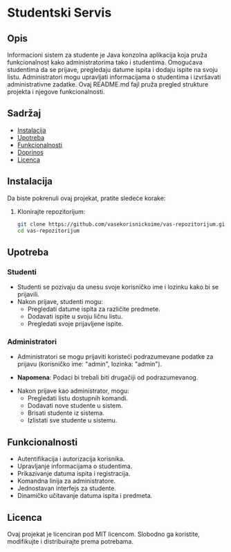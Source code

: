 # Studentski Servis

## Opis
Informacioni sistem za studente je Java konzolna aplikacija koja pruža funkcionalnost kako administratorima tako i studentima. Omogućava studentima da se prijave, pregledaju datume ispita i dodaju ispite na svoju listu. Administratori mogu upravljati informacijama o studentima i izvršavati administrativne zadatke. Ovaj README.md fajl pruža pregled strukture projekta i njegove funkcionalnosti.

## Sadržaj
- [Instalacija](#instalacija)
- [Upotreba](#upotreba)
- [Funkcionalnosti](#funkcionalnosti)
- [Doprinos](#doprinos)
- [Licenca](#licenca)

## Instalacija
Da biste pokrenuli ovaj projekat, pratite sledeće korake:

1. Klonirajte repozitorijum:
   ```bash
   git clone https://github.com/vasekorisnickoime/vas-repozitorijum.git
   cd vas-repozitorijum

## Upotreba
### Studenti
- Studenti se pozivaju da unesu svoje korisničko ime i lozinku kako bi se prijavili.
- Nakon prijave, studenti mogu:
  - Pregledati datume ispita za različite predmete.
  - Dodavati ispite u svoju ličnu listu.
  - Pregledati svoje prijavljene ispite.
  
### Administratori
- Administratori se mogu prijaviti koristeći podrazumevane podatke za prijavu (korisničko ime: "admin", lozinka: "admin").
* **Napomena**: Podaci bi trebali biti drugačiji od podrazumevanog.
- Nakon prijave kao administrator, mogu:
  - Pregledati listu dostupnih komandi.
  - Dodavati nove studente u sistem.
  - Brisati studente iz sistema.
  - Izlistati sve studente u sistemu.

## Funkcionalnosti
- Autentifikacija i autorizacija korisnika.
- Upravljanje informacijama o studentima.
- Prikazivanje datuma ispita i registracija.
- Komandna linija za administratore.
- Jednostavan interfejs za studente.
- Dinamičko učitavanje datuma ispita i predmeta.

## Licenca
Ovaj projekat je licenciran pod MIT licencom. Slobodno ga koristite, modifikujte i distribuirajte prema potrebama.

